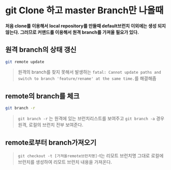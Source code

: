 # git Clone 하고 master Branch만 나올때

#### 처음 clone를 이용해서 local repository를 만들때 default브런치 이외에는 생성 되지 않는다. 그러므로 커맨드를 이용해서 원격 branch를 가져올 필요가 있다. 

## 원격 branch의 상태 갱신
```bash
git remote update
```

> 원격의 branch를 찾지 못해서 발생하는 `fatal: Cannot update paths and switch to branch 'feature/rename' at the same time.`를 해결해줌

## remote의 branch를 체크

```bash
git branch -r
```

> `git branch -r` 는 원격에 있는 브런치리스트를 보여주고 `git branch -a` 경우 원격, 로컬의 브런치 전부 보여준다. 

## remote로부터 branch가져오기

> `git checkout -t [가져올remote브런치명]`-t는 리모트 브런치명 그대로 로컬에 브런치를 생성하여 리모트 브런치 내용을 가져온다.